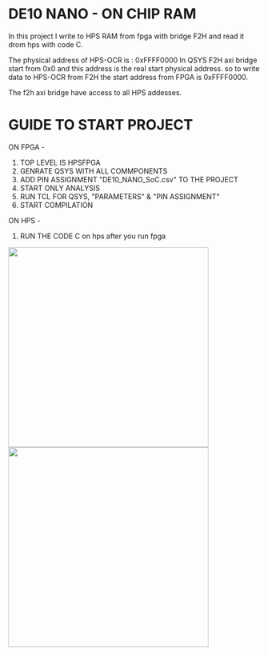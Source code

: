 # DE10 NANO - ON CHIP RAM 
In this project I write to HPS RAM from fpga with bridge F2H and read it drom hps with code C.

The physical address of HPS-OCR is : 0xFFFF0000
In QSYS F2H axi bridge start from 0x0 and this address is the real start physical address. so to write data to HPS-OCR from F2H the start address from FPGA is 0xFFFF0000.

The f2h axi bridge have access to all HPS addesses. 

# GUIDE TO START PROJECT 
ON FPGA - 
1. TOP LEVEL IS HPSFPGA
2. GENRATE QSYS WITH ALL COMMPONENTS
3. ADD PIN ASSIGNMENT "DE10_NANO_SoC.csv" TO THE PROJECT
4. START ONLY ANALYSIS
5. RUN TCL FOR QSYS, "PARAMETERS" & "PIN ASSIGNMENT"
6. START COMPILATION

ON HPS -

1. RUN THE CODE C on hps after you run fpga


<img src="https://user-images.githubusercontent.com/34484321/158373176-0a760233-e156-4a1d-9d09-bef990c5f2b2.png" width="400" height="400" />
<img src="https://user-images.githubusercontent.com/34484321/158373560-95fe11d2-e1f6-43ae-a253-4991b91e2816.jpg" width="400" height="400" />
